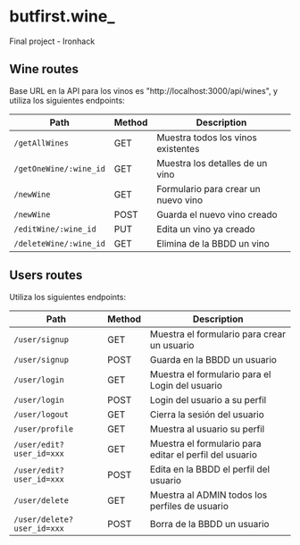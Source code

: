 # butfirst.wine_
Final project - Ironhack

## Wine routes


Base URL en la API para los vinos es "http://localhost:3000/api/wines", y utiliza los siguientes endpoints:

  | Path        | Method           | Description  |
  | ------------- | ------------- | ------------- |
  | `/getAllWines`  | GET | Muestra todos los vinos existentes  |
  | `/getOneWine/:wine_id` | GET | Muestra los detalles de un vino  |
  | `/newWine` | GET | Formulario para crear un nuevo vino  |
  | `/newWine` | POST | Guarda el nuevo vino creado |
  | `/editWine/:wine_id` | PUT | Edita un vino ya creado  |
  | `/deleteWine/:wine_id` | GET | Elimina de la BBDD un vino  |
  
  
  
  
## Users routes


 Utiliza los siguientes endpoints:

  | Path        | Method           | Description  |
  | ------------- | ------------- | ------------- |
  | `/user/signup` | GET | Muestra el formulario para crear un usuario  |
  | `/user/signup` | POST | Guarda en la BBDD un usuario  |
  | `/user/login` | GET | Muestra el formulario para el Login del usuario  |
  | `/user/login` | POST | Login del usuario a su perfil  |
  | `/user/logout` | GET | Cierra la sesión del usuario  |
  | `/user/profile` | GET | Muestra al usuario su perfil  |
  | `/user/edit?user_id=xxx` | GET | Muestra el formulario para editar el perfil del usuario  |
  | `/user/edit?user_id=xxx` | POST | Edita en la BBDD el perfil del usuario |
  | `/user/delete` | GET | Muestra al ADMIN todos los perfiles de usuario |
  | `/user/delete?user_id=xxx` | POST | Borra de la BBDD un usuario |
  



